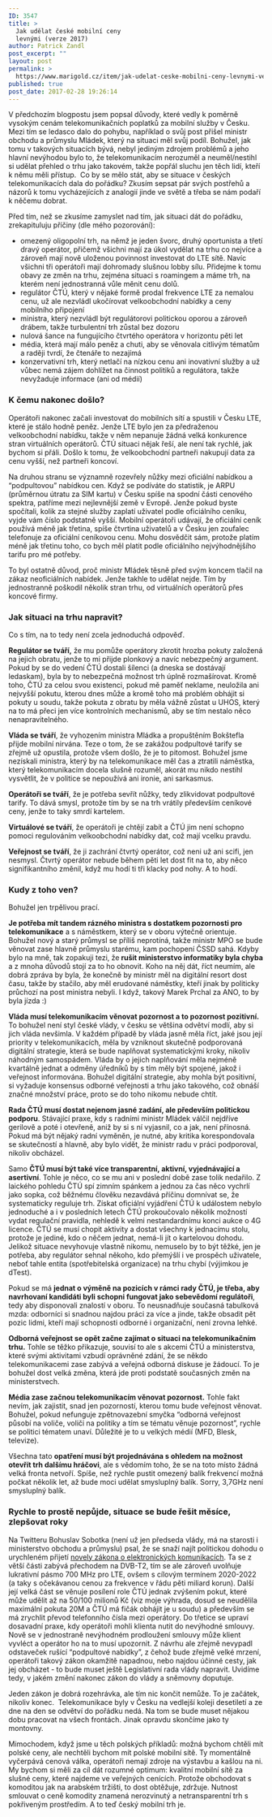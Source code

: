 ```yaml
---
ID: 3547
title: >
  Jak udělat české mobilní ceny
  levnými (verze 2017)
author: Patrick Zandl
post_excerpt: ""
layout: post
permalink: >
  https://www.marigold.cz/item/jak-udelat-ceske-mobilni-ceny-levnymi-verze-2017
published: true
post_date: 2017-02-28 19:26:14
---
```

V předchozím blogpostu jsem popsal důvody, které vedly k poměrně vysokým cenám telekomunikačních poplatků za mobilní služby v Česku. Mezi tím se ledasco dalo do pohybu, například o svůj post přišel ministr obchodu a průmyslu Mládek, který na situaci měl svůj podíl. Bohužel, jak tomu v takových situacích bývá, nebyl jediným zdrojem problémů a jeho hlavní nevýhodou bylo to, že telekomunikacím nerozuměl a neuměl/nestihl si udělat přehled o trhu jako takovém, takže popřál sluchu jen těch lidí, kteří k němu měli přístup.  Co by se mělo stát, aby se situace v českých telekomunikacích dala do pořádku? Zkusím sepsat pár svých postřehů a názorů k tomu vycházejících z analogií jinde ve světě a třeba se nám podaří k něčemu dobrat.

<!--more-->

Před tím, než se zkusíme zamyslet nad tím, jak situaci dát do pořádku, zrekapituluju příčiny (dle mého pozorování):
<ul>
 	<li>omezený oligopolní trh, na němž je jeden švorc, druhý oportunista a třetí dravý operátor, přičemž všichni mají za úkol vydělat na trhu co nejvíce a zároveň mají nově uloženou povinnost investovat do LTE sítě. Navíc všichni tři operátoři mají dohromady slušnou lobby sílu. Přidejme k tomu obavy ze změn na trhu, zejména situaci s roamingem a máme trh, na kterém není jednostranná vůle měnit cenu dolů.</li>
 	<li>regulátor ČTÚ, který v nějaké formě prodal frekvence LTE za nemalou cenu, už ale nezvládl ukočírovat velkoobchodní nabídky a ceny mobilního připojení</li>
 	<li>ministra, který nezvládl být regulátorovi politickou oporou a zároveň drábem, takže turbulentní trh zůstal bez dozoru</li>
 	<li>nulová šance na fungujícího čtvrtého operátora v horizontu pěti let</li>
 	<li>média, která mají málo peněz a chuti, aby se věnovala citlivým tématům a raději tvrdí, že čtenáře to nezajímá</li>
 	<li>konzervativní trh, který netlačí na nízkou cenu ani inovativní služby a už vůbec nemá zájem dohlížet na činnost politiků a regulátora, takže nevyžaduje informace (ani od médií)</li>
</ul>
<h3>K čemu nakonec došlo?</h3>
Operátoři nakonec začali investovat do mobilních sítí a spustili v Česku LTE, které je stálo hodně peněz. Jenže LTE bylo jen za předraženou velkoobchodní nabídku, takže v něm nepanuje žádná velká konkurence stran virtuálních operátorů. ČTÚ situaci nějak řeší, ale není tak rychlé, jak bychom si přáli. Došlo k tomu, že velkoobchodní partneři nakupují data za cenu vyšší, než partneři koncoví.

Na druhou stranu se významně rozevřely nůžky mezi oficiální nabídkou a “podpultovou” nabídkou cen. Když se podíváte do statistik, je ARPU (průměrnou útratu za SIM kartu) v Česku spíše na spodní části cenového spektra, patříme mezi nejlevnější země v Evropě. Jenže pokud byste spočítali, kolik za stejné služby zaplatí uživatel podle oficiálního ceníku, vyjde vám číslo podstatně vyšší. Mobilní operátoři udávají, že oficiální ceník používá méně jak třetina, spíše čtvrtina uživatelů a v Česku jen zoufalec telefonuje za oficiální ceníkovou cenu. Mohu dosvědčit sám, protože platím méně jak třetinu toho, co bych měl platit podle oficiálního nejvýhodnějšího tarifu pro mé potřeby.

To byl ostatně důvod, proč ministr Mládek těsně před svým koncem tlačil na zákaz neoficiálních nabídek. Jenže takhle to udělat nejde. Tím by jednostranně poškodil několik stran trhu, od virtuálních operátorů přes koncové firmy.
<h3>Jak situaci na trhu napravit?</h3>
Co s tím, na to tedy není zcela jednoduchá odpověď.

<strong>Regulátor se tváří,</strong> že mu pomůže operátory zkrotit hrozba pokuty založená na jejich obratu, jenže to mi přijde plonkový a navíc nebezpečný argument. Pokud by se do vedení ČTÚ dostali šílenci (a dneska se dostávají ledaskam), byla by to nebezpečná možnost trh úplně rozmašírovat. Kromě toho, ČTÚ za celou svou existenci, pokud mě paměť neklame, neuložila ani nejvyšší pokutu, kterou dnes může a kromě toho má problém obhájit si pokuty u soudu, takže pokuta z obratu by měla vážně zůstat u UHOS, který na to má přeci jen více kontrolních mechanismů, aby se tím nestalo něco nenapravitelného.

<strong>Vláda se tváří</strong>, že vyhozením ministra Mládka a propuštěním Bokštefla přijde mobilní nirvána. Teze o tom, že se zakážou podpultové tarify se zřejmě už opustila, protože všem došlo, že je to pitomost. Bohužel jsme nezískali ministra, který by na telekomunikace měl čas a ztratili náměstka, který telekomunikacím docela slušně rozuměl, akorát mu nikdo nestihl vysvětlit, že v politice se nepoužívá ani ironie, ani sarkasmus.

<strong>Operátoři se tváří</strong>, že je potřeba sevřít nůžky, tedy zlikvidovat podpultové tarify. To dává smysl, protože tím by se na trh vrátily především ceníkové ceny, jenže to taky smrdí kartelem.

<strong>Virtuálové se tváří</strong>, že operátoři je chtějí zabít a ČTÚ jim není schopno pomoci regulováním velkoobchodní nabídky dat, což mají vcelku pravdu.

<strong>Veřejnost se tváří</strong>, že ji zachrání čtvrtý operátor, což neni už ani scifi, jen nesmysl. Čtvrtý operátor nebude během pěti let dost fit na to, aby něco signifikantního změnil, když mu hodí ti tři klacky pod nohy. A to hodí.
<h3>Kudy z toho ven?</h3>
Bohužel jen trpělivou prací.

<strong>Je potřeba mít tandem rázného ministra s dostatkem pozornosti pro telekomunikace</strong> a s náměstkem, který se v oboru výtečně orientuje. Bohužel nový a starý průmysl se příliš neprotíná, takže ministr MPO se bude věnovat zase hlavně průmyslu starému, kam pochopení ČSSD sahá. Kdyby bylo na mně, tak zopakuji tezi, že<strong> rušit ministerstvo informatiky byla chyba</strong> a z mnoha důvodů stojí za to ho obnovit. Koho na něj dát, říct neumím, ale dobrá zpráva by byla, že konečně by ministr měl na digitální resort dost času, takže by stačilo, aby měl erudované náměstky, kteří jinak by politicky průchozí na post ministra nebyli. I když, takový Marek Prchal za ANO, to by byla jízda :)

<strong>Vláda musí telekomunikacím věnovat pozornost a to pozornost pozitivní. </strong>To bohužel není styl české vlády, v česku se většina odvětví modlí, aby si jich vláda nevšimla. V každém případě by vláda jasně měla říct, jaké jsou její priority v telekomunikacích, měla by vzniknout skutečně podporovaná digitální strategie, která se bude naplňovat systematickými kroky, nikoliv náhodným samospádem. Vláda by o jejich naplňování měla nejméně kvartálně jednat a odměny úředníků by s tím měly být spojené, jakož i veřejnost informována. Bohužel digitální strategie, aby mohla být positivní, si vyžaduje konsensus odborné veřejnosti a trhu jako takového, což obnáší značné množství práce, proto se do toho nikomu nebude chtít.

<strong>Rada ČTÚ musí dostat nejenom jasné zadání, ale především politickou podporu</strong>. Stávající praxe, kdy s radními ministr Mládek válčil nejdříve gerilově a poté i otevřeně, aniž by si s ní vyjasnil, co a jak, není přínosná. Pokud má být nějaký radní vyměněn, je nutné, aby kritika korespondovala se skutečností a hlavně, aby bylo vidět, že ministr radu v práci podporoval, nikoliv obcházel.

Samo <strong>ČTÚ musí být také více transparentní, aktivní, vyjednávající a asertivní</strong>. Tohle je něco, co se mu ani v poslední době zase tolik nedařilo. Z laického pohledu ČTÚ spí zimním spánkem a jednou za čas něco vychrlí jako sopka, což běžnému člověku nezavdává příčinu domnívat se, že systematicky reguluje trh. Získat oficiální vyjádření ČTÚ k událostem nebylo jednoduché a i v posledních letech ČTÚ prokoučovalo několik možností vydat regulační pravidla, nehledě k velmi nestandardnímu konci aukce o 4G licence. ČTÚ se musí chopit aktivity a dostat všechny k jednacímu stolu, protože je jediné, kdo o něčem jednat, nemá-li jít o kartelovou dohodu. Jelikož situace nevyhovuje vlastně nikomu, nemuselo by to být těžké, jen je potřeba, aby regulátor sehnal někoho, kdo přemýšlí i ve prospěch uživatele, neboť tahle entita (spotřebitelská organizace) na trhu chybí (výjimkou je dTest).

Pokud se má <strong>jednat o výměně na pozicích v rámci rady ČTÚ, je třeba, aby navrhovaní kandidáti byli schopni fungovat jako sebevědomí regulátoři</strong>, tedy aby disponovali znalostí v oboru. To neusnadňuje současná tabulková mzda: odborníci si snadnou najdou práci za více a jinde, takže obsadit pět pozic lidmi, kteří mají schopnosti odborné i organizační, není zrovna lehké.

<strong>Odborná veřejnost se opět začne zajímat o situaci na telekomunikačním trhu.</strong> Tohle se těžko přikazuje, souvisí to ale s akcemi ČTÚ a ministerstva, které svými aktivitami vzbudí oprávněné zdání, že se někdo telekomunikacemi zase zabývá a veřejná odborná diskuse je žádoucí. To je bohužel dost velká změna, která jde proti podstatě současných změn na ministerstvech.

<strong>Média zase začnou telekomunikacím věnovat pozornost.</strong> Tohle fakt nevím, jak zajistit, snad jen pozorností, kterou tomu bude veřejnost věnovat. Bohužel, pokud nefunguje zpětnovazební smyčka “odborná veřejnost působí na voliče, voliči na politiky a tím se tématu věnuje pozornost”, rychle se politici tématem unaví. Důležité je to u velkých médií (MFD, Blesk, televize).

Všechna tato <strong>opatření musí být projednávána s ohledem na možnost otevřít trh dalšímu hráčovi</strong>, ale s vědomím toho, že se na toto místo žádná velká fronta netvoří. Spíše, než rychle pustit omezený balík frekvencí možná počkat několik let, až bude moci udělat smysluplný balík. Sorry, 3,7GHz není smysluplný balík.
<h3>Rychle to prostě nepůjde, situace se bude řešit měsíce, zlepšovat roky</h3>
Na Twitteru Bohuslav Sobotka (není už jen předseda vlády, má na starosti i ministerstvo obchodu a průmyslu) psal, že se snaží najít politickou dohodu o urychleném přijetí <a href="https://apps.odok.cz/veklep-detail?pid=ALBSAG6JNWBR">novely zákona o elektronických komunikacích</a>. Ta se z větší části zabývá přechodem na DVB-T2, tím se ale zároveň uvolňuje lukrativní pásmo 700 MHz pro LTE, ovšem s cílovým termínem 2020-2022 (a taky s očekávanou cenou za frekvence v řádu pěti miliard korun). Další její velká část se věnuje posílení role ČTÚ jednak zvýšením pokut, které může udělit až na 50/100 milionů Kč (viz moje výhrada, dosud se neudělila maximální pokuta 20M a ČTÚ má fičák obhájit je u soudu) a především se má zrychlit převod telefonního čísla mezi operátory. Do třetice se upraví dosavadní praxe, kdy operátoři mohli klienta nutit do nevýhodné smlouvy. Nově se v jednostraně nevýhodném prodloužení smlouvy může klient vyvléct a operátor ho na to musí upozornit. Z návrhu ale zřejmě nevypadl odstaveček rušící “podpultové nabídky”, z čehož bude zřejmě velké mrzení, operátoři takový zákon okamžitě napadnou, nebo najdou účinné cesty, jak jej obcházet - to bude muset ještě Legislativní rada vlády napravit. Uvidíme tedy, v jakém změní nakonec zákon do vlády a sněmovny doputuje.

Jeden zákon je dobrá rozehrávka, ale tím nic končit nemůže. To je začátek, nikoliv konec.  Telekomunikace byly v Česku na vedlejší koleji desetiletí a ze dne na den se odvětví do pořádku nedá. Na tom se bude muset nějakou dobu pracovat na všech frontách. Jinak opravdu skončíme jako ty montovny.

Mimochodem, když jsme u těch polských příkladů: možná bychom chtěli mít polské ceny, ale nechtěli bychom mít polské mobilní sítě. Ty momentálně vyčerpává cenová válka, operátoři nemají zdroje na výstavbu a kašlou na ni. My bychom si měli za cíl dát rozumné optimum: kvalitní mobilní sítě za slušné ceny, které najdeme ve veřejných cenících. Protože obchodovat s komoditou jak na arabském tržišti, to dost obtěžuje, zdržuje. Nutnost smlouvat o ceně komodity znamená nerozvinutý a netransparentní trh s pokřiveným prostředím. A to teď český mobilní trh je.